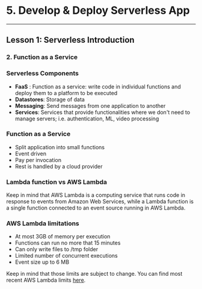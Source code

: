 # 5. Develop & Deploy Serverless App
___

## Lesson 1: Serverless Introduction

### 2. Function as a Service 


### Serverless Components
* **FaaS** : Function as a service: write code in individual functions and deploy them to a platform to be executed
* **Datastores**: Storage of data
* **Messaging**: Send messages from one application to another
* **Services**: Services that provide functionalities where we don't need to manage servers; i.e. authentication, ML, video processing

### Function as a Service
* Split application into small functions
* Event driven
* Pay per invocation
* Rest is handled by a cloud provider

### Lambda function vs AWS Lambda
Keep in mind that AWS Lambda is a computing service that runs code in response to events from Amazon Web Services, while a Lambda function is a single function connected to an event source running in AWS Lambda.

### AWS Lambda limitations
* At most 3GB of memory per execution
* Functions can run no more that 15 minutes
* Can only write files to /tmp folder
* Limited number of concurrent executions
* Event size up to 6 MB

Keep in mind that those limits are subject to change. You can find most recent AWS Lambda limits [here](https://docs.aws.amazon.com/lambda/latest/dg/limits.html).
